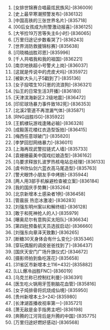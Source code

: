 
1. [女排世锦赛合唱最炫民族风]-[836009]
1. [史上最早寒潮预警发布]-[836132]
1. [中国高铁的三张世界名片]-[835718]
1. [00后女孩成为刑警激动报喜]-[836125]
1. [大爷捡19万苦等失主6小时]-[836065]
1. [万里归途记步数看哭了]-[836243]
1. [世界消防救援锦标赛]-[835638]
1. [闫晓楠战胜邓恩]-[835996]
1. [千人共唱我和我的祖国]-[836221]
1. [南京地铁超小号警犬上岗]-[836037]
1. [这就是传说中的虎皮犬吗]-[835972]
1. [被新大头儿子5戳到了]-[835136]
1. [女子投喂生10只崽的流浪狗]-[836321]
1. [仙王的日常生活3开播]-[836180]
1. [天津滨海新区2.2级地震]-[836472]
1. [印尼球场暴力事件致182死]-[836353]
1. [北溪2管道不再泄漏气体]-[835871]
1. [RNG战胜ISG]-[835922]
1. [王鹤棣玩游戏逢赌必输]-[836328]
1. [成毅莲花楼红衣造型饭拍]-[836415]
1. [梅西任意球破门]-[835820]
1. [李梦回怼网络暴力]-[836011]
1. [上海再现武警拉链式人墙]-[835733]
1. [袁姗姗最美中国戏红娘造型]-[836162]
1. [乌要求释放扎波罗热核电站总经理]-[836133]
1. [虞书欣仙剑六蓝衣高马尾造型]-[835763]
1. [警犬眼馋小朋友手中烤肠]-[835944]
1. [两人用3部手机躲避检查被立案]-[836184]
1. [我的国庆手势舞]-[835264]
1. [北京新增本土感染者1例]-[836458]
1. [管晨辰 热恋冰激凌]-[836283]
1. [刘强东明州案以和解终结]-[836128]
1. [敢于和死神抢人的人]-[835979]
1. [曝奥尼尔有意购买太阳队]-[836634]
1. [第四批预备航天员选拔启动]-[836660]
1. [刘强东向章泽天致歉]-[836265]
1. [断糖30天身体会有什么变化]-[835346]
1. [穿玩偶服的调皮爸爸找到了]-[836437]
1. [国庆天安门广场升旗仪式]-[834672]
1. [摄影师拍到鱼吃莲花]-[835658]
1. [31省区市新增本土116+432]-[835882]
1. [LLL爆冷战胜FNC]-[836019]
1. [乌克兰称已控制红利曼]-[836391]
1. [医生吃火锅用牙签剔脑花血管]-[835816]
1. [女子炖排骨将炕烧成仙境]-[835950]
1. [贵州新增本土3+24]-[835980]
1. [长津湖首播收视率第一]-[835721]
1. [萧无敌是金手指男主吧]-[836198]
1. [奔腾的江河背后是升腾的中国]-[835775]
1. [万里归途好燃好感动]-[836568]